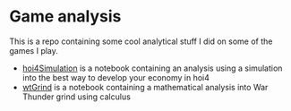 # Game analysis

This is a repo containing some cool analytical stuff I did on some of the games I play.

- [hoi4Simulation](./hoi4Simulation.ipynb) is a notebook containing an analysis using a simulation into the best way to develop your economy in hoi4
- [wtGrind](./wtGrind.ipynb) is a notebook containing a mathematical analysis into War Thunder grind using calculus
